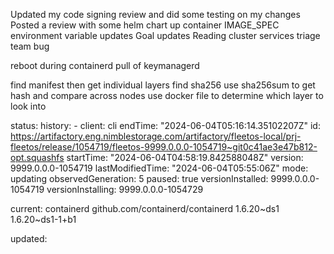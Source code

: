 Updated my code signing review and did some testing on my changes
Posted a review with some helm chart up container IMAGE_SPEC environment variable updates
Goal updates
Reading cluster services triage team bug


reboot during containerd pull of keymanagerd

find manifest then get individual layers
find sha256
use sha256sum to get hash and compare across nodes
use docker file to determine which layer to look into

status:
    history:
    - client: cli
      endTime: "2024-06-04T05:16:14.35102207Z"
      id: https://artifactory.eng.nimblestorage.com/artifactory/fleetos-local/prj-fleetos/release/1054719/fleetos-9999.0.0.0-1054719~git0c41ae3e47b812-opt.squashfs
      startTime: "2024-06-04T04:58:19.842588048Z"
      version: 9999.0.0.0-1054719
    lastModifiedTime: "2024-06-04T05:55:06Z"
    mode: updating
    observedGeneration: 5
    paused: true
    versionInstalled: 9999.0.0.0-1054719
    versionInstalling: 9999.0.0.0-1054729

current:
containerd github.com/containerd/containerd 1.6.20~ds1 1.6.20~ds1-1+b1

updated: